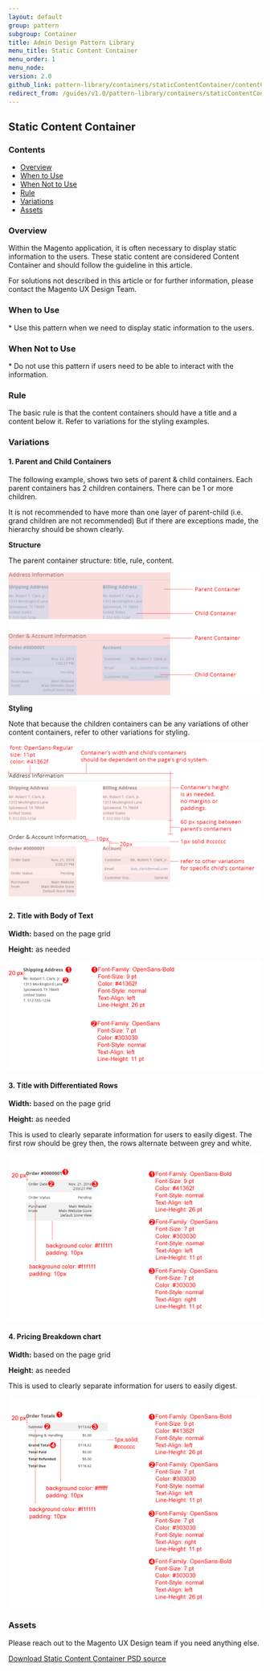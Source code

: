 ```yaml
---
layout: default
group: pattern
subgroup: Container
title: Admin Design Pattern Library
menu_title: Static Content Container
menu_order: 1
menu_node: 
version: 2.0
github_link: pattern-library/containers/staticContentContainer/contentContainer.md
redirect_from: /guides/v1.0/pattern-library/containers/staticContentContainer/contentContainer.html
---
```

<h2> Static Content Container </h2>

<h3> Contents </h3>

*	<a href="#overview">Overview</a>
*	<a href="#when-to-use">When to Use</a>
* <a href="#when-no-to-use">When Not to Use</a>
* <a href="#rule">Rule</a>
* <a href="#variations">Variations</a>
* <a href="#assets">Assets</a>



<h3 id="overview">Overview</h3>

Within the Magento application, it is often necessary to display static information to the users. These static content are considered Content Container and should follow the guideline in this article.

For solutions not described in this article or for further information, please contact the Magento UX Design Team.

<h3 id="when-to-use">When to Use</h3>
* Use this pattern when we need to display static information to the users. 

<h3 id="when-not-to-use">When Not to Use</h3>
* Do not use this pattern if users need to be able to interact with the information.

<h3 id="rule">Rule</h3>
The basic rule is that the content containers should have a title and a content below it. Refer to variations for the styling examples.

<h3 id="variations">Variations</h3>

#### 1. Parent and Child Containers

The following example, shows two sets of parent & child containers. Each parent containers has 2 children containers. There can be 1 or more children. 

It is not recommended to have more than one layer of parent-child (i.e. grand children are not recommended) But if there are exceptions made, the hierarchy should be shown clearly.

**Structure**

The parent container structure: title, rule, content.

<img src="img/Var1-structure.png">

**Styling**

Note that because the children containers can be any variations of other content containers, refer to other variations for styling.

<img src="img/Var1-style.png">

#### 2. Title with Body of Text

**Width:** based on the page grid

**Height:** as needed

<img src="img/Var2-style.png">

#### 3. Title with Differentiated Rows

**Width:** based on the page grid

**Height:** as needed

This is used to clearly separate information for users to easily digest. 
The first row should be grey then, the rows alternate between grey and white.

<img src="img/Var3-style.png">

#### 4. Pricing Breakdown chart

**Width:** based on the page grid

**Height:** as needed

This is used to clearly separate information for users to easily digest. 

<img src="img/Var4-style.png">


<h3 id="assets">Assets</h3>


Please reach out to the Magento UX Design team if you need anything else.

<a href="src/magento-static-content-container.psd">Download Static Content Container PSD source</a>
